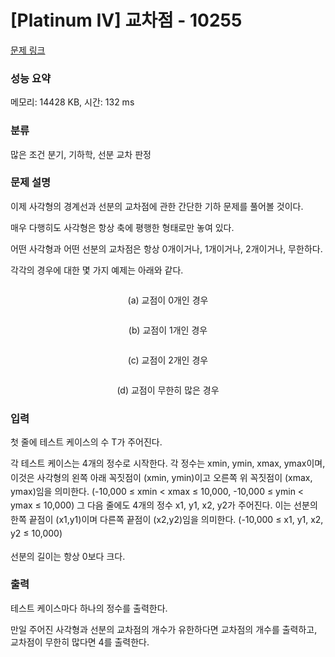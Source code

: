 # [Platinum IV] 교차점 - 10255 

[문제 링크](https://www.acmicpc.net/problem/10255) 

### 성능 요약

메모리: 14428 KB, 시간: 132 ms

### 분류

많은 조건 분기, 기하학, 선분 교차 판정

### 문제 설명

<p>이제 사각형의 경계선과 선분의 교차점에 관한 간단한 기하 문제를 풀어볼 것이다.</p>

<p>매우 다행히도 사각형은 항상 축에 평행한 형태로만 놓여 있다.</p>

<p>어떤 사각형과 어떤 선분의 교차점은 항상 0개이거나, 1개이거나, 2개이거나, 무한하다.</p>

<p>각각의 경우에 대한 몇 가지 예제는 아래와 같다.</p>

<p style="text-align: center;"><img src=""></p>

<p style="text-align: center;">(a) 교점이 0개인 경우</p>

<p style="text-align: center;"><img src=""></p>

<p style="text-align: center;">(b) 교점이 1개인 경우</p>

<p style="text-align: center;"><img src=""></p>

<p style="text-align: center;">(c) 교점이 2개인 경우</p>

<p style="text-align: center;"><img src=""></p>

<p style="text-align: center;">(d) 교점이 무한히 많은 경우</p>

### 입력 

 <p>첫 줄에 테스트 케이스의 수 T가 주어진다.</p>

<p>각 테스트 케이스는 4개의 정수로 시작한다. <span style="line-height:1.6em">각 정수는 xmin, ymin, xmax, ymax이며, 이것은 사각형의 왼쪽 아래 꼭짓점이 (xmin, ymin)이고 오른쪽 위 꼭짓점이 (xmax, ymax)임을 의미한다. </span><span style="line-height:1.6em">(-10,000 ≤ xmin < xmax ≤ 10,000,</span><span style="line-height:1.6em"> -10,000 ≤ ymin < ymax ≤ 10,000</span><span style="line-height:1.6em">) </span><span style="line-height:1.6em">그 다음 줄에도 4개의 정수 x1, y1, x2, y2가 주어진다. </span><span style="line-height:1.6em">이는 선분의 한쪽 끝점이 (x1,y1)이며 다른쪽 끝점이 (x2,y2)임을 의미한다. </span><span style="line-height:1.6em">(-10,000 ≤ x1, y1, x2, y2 ≤ 10,000)</span></p>

<p>선분의 길이는 항상 0보다 크다.</p>

### 출력 

 <p>테스트 케이스마다 하나의 정수를 출력한다.</p>

<p>만일 주어진 사각형과 선분의 교차점의 개수가 유한하다면 교차점의 개수를 출력하고, 교차점이 무한히 많다면 4를 출력한다.</p>

